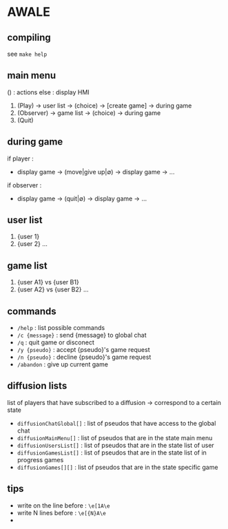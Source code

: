 
# AWALE

## compiling

see `make help`

## main menu

() : actions
else : display HMI

1. (Play) -> user list -> (choice) -> [create game] -> during game
2. (Observer) -> game list -> (choice) -> during game
0. (Quit)

## during game

if player :
- display game -> (move|give up|∅) -> display game -> ...

if observer :
- display game -> (quit|∅) -> display game -> ...

## user list

1. {user 1}
2. {user 2}
...

## game list

1. {user A1} vs {user B1}
2. {user A2} vs {user B2}
...

## commands

- `/help` : list possible commands
- `/c {message}` : send {message} to global chat
- `/q` : quit game or disconect
- `/y {pseudo}` : accept {pseudo}'s game request
- `/n {pseudo}` : decline {pseudo}'s game request
- `/abandon` : give up current game

## diffusion lists

list of players that have subscribed to a diffusion -> correspond to a certain state

- `diffusionChatGlobal[]` : list of pseudos that have access to the global chat
- `diffusionMainMenu[]` : list of pseudos that are in the state main menu
- `diffusionUsersList[]` : list of pseudos that are in the state list of user
- `diffusionGamesList[]` : list of pseudos that are in the state list of in progress games
- `diffusionGames[][]` : list of pseudos that are in the state specific game

## tips

- write on the line before : `\e[1A\e`
- write N lines before : `\e[{N}A\e`
- 




